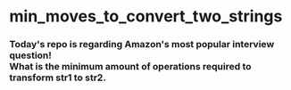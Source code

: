 # min_moves_to_convert_two_strings
<h3>Today's repo is regarding Amazon's most popular interview question!<br>
What is the minimum amount of operations required to transform str1 to str2.
